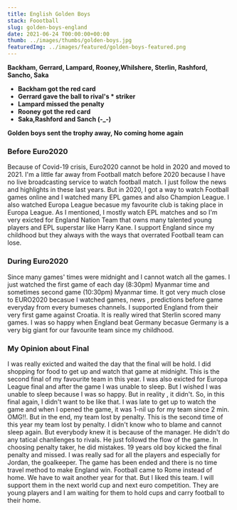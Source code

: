 ```yaml
---
title: English Golden Boys
stack: Foootball
slug: golden-boys-england
date: 2021-06-24 T00:00:00+00:00
thumb: ../images/thumbs/golden-boys.jpg
featuredImg: ../images/featured/golden-boys-featured.png
---
```


**Backham, Gerrard, Lampard, Rooney,Whilshere, Sterlin, Rashford, Sancho, Saka**
* **Backham got the red card**
* **Gerrard gave the ball to rival's * striker**
* **Lampard missed the penalty**
* **Rooney got the red card**
* **Saka,Rashford and Sanch  (-_-)**

**Golden boys sent the trophy away, No coming home again**

### Before Euro2020
Because of Covid-19 crisis, Euro2020 cannot be hold in 2020 and moved to 2021. I'm a little far away from Football match before 2020 because I have no live broadcasting service to watch football match. I just follow the news and highlights in these last years. But in 2020, I got a way to watch Football games online and I watched many EPL games and also Champion League. I also watched Europa League becasue my favourite club is taking place in Europa League. As I mentioned, I mostly watch EPL matches and so I'm very exicted for England Nation Team that owns many talented young players and EPL superstar like Harry Kane. I support England since my childhood but they always with the ways that overrated Football team can lose. 

### During Euro2020
Since many games' times were midnight and I cannot watch all the games. I just watched the first game of each day (8:30pm) Myanmar time and sometimes second game (10:30pm) Myanmar time. It got very much close to EURO2020 becasue I watched games, news , predictions before game everyday from every bumeses channels. I supported England from their very first game against Croatia. It is really wired that Sterlin scored many games. I was so happy when England beat Germany becasue Germany is a very big giant for our favourite team since my childhood. 

### My Opinion about Final
I was really exicted and waited the day that the final will be hold. I did shopping for food to get up and watch that game at midnight. This is the second final of my favourite team in this year. I was also exicted for Europa League final and after the game I was unable to sleep. But I wished I was unable to sleep because I was so happy. But in reality , it didn't. So, in this final again, I didn't want to be like that. I was late to get up to watch the game and when I opened the game, it was 1-nil up for my team since 2 min. OMG!!. But in the end, my team lost by penalty. This is the second time of this year my team lost by penalty. I didn't know who to blame and cannot sleep again. But everybody knew it is because of the manager. He didn't do any tatical chanllenges to rivals. He just followd the flow of the game. In choosing penalty taker, he did mistakes. 19 years old boy kicked the final penalty and missed. I was really sad for all the players and especially for Jordan, the goalkeeper. The game has been ended and there is no time travel method to make England win. Football came to Rome instead of home. We have to wait another year for that. But I liked this team. I will support them in the next world cup and next euro competition. They are young players and I am waiting for them to hold cups and carry football to their home. 
